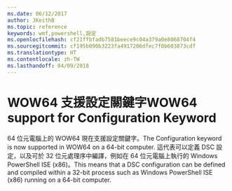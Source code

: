 ```yaml
---
ms.date: 06/12/2017
author: JKeithB
ms.topic: reference
keywords: wmf,powershell,設定
ms.openlocfilehash: cf21ffbfadb7581beece9c04a379a0e8068704f4
ms.sourcegitcommit: cf195b090b3223fa4917206dfec7f0b603873cdf
ms.translationtype: HT
ms.contentlocale: zh-TW
ms.lasthandoff: 04/09/2018
---
```

# <a name="wow64-support-for-configuration-keyword"></a><span data-ttu-id="c919c-102">WOW64 支援設定關鍵字</span><span class="sxs-lookup"><span data-stu-id="c919c-102">WOW64 support for Configuration Keyword</span></span>

<span data-ttu-id="c919c-103">64 位元電腦上的 WOW64 現在支援設定關鍵字。</span><span class="sxs-lookup"><span data-stu-id="c919c-103">The Configuration keyword is now supported in WOW64 on a 64-bit computer.</span></span> <span data-ttu-id="c919c-104">這代表可以定義 DSC 設定，以及可於 32 位元處理序中編譯，例如在 64 位元電腦上執行的 Windows PowerShell ISE (x86)。</span><span class="sxs-lookup"><span data-stu-id="c919c-104">This means that a DSC configuration can be defined and compiled within a 32-bit process such as Windows PowerShell ISE (x86) running on a 64-bit computer.</span></span>